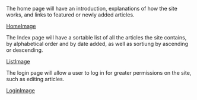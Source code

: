 The home page will have an introduction, explanations of how the site works, and links to featured or newly added articles.

[HomeImage](Images/HomeImage.png)

The Index page will have a sortable list of all the articles the site contains, by alphabetical order and by date added, as well as sortiung by ascending or descending.

[ListImage](Images/ListImage.png)

The login page will allow a user to log in for greater permissions on the site, such as editing articles.

[LoginImage](Images/LoginImages.png)
